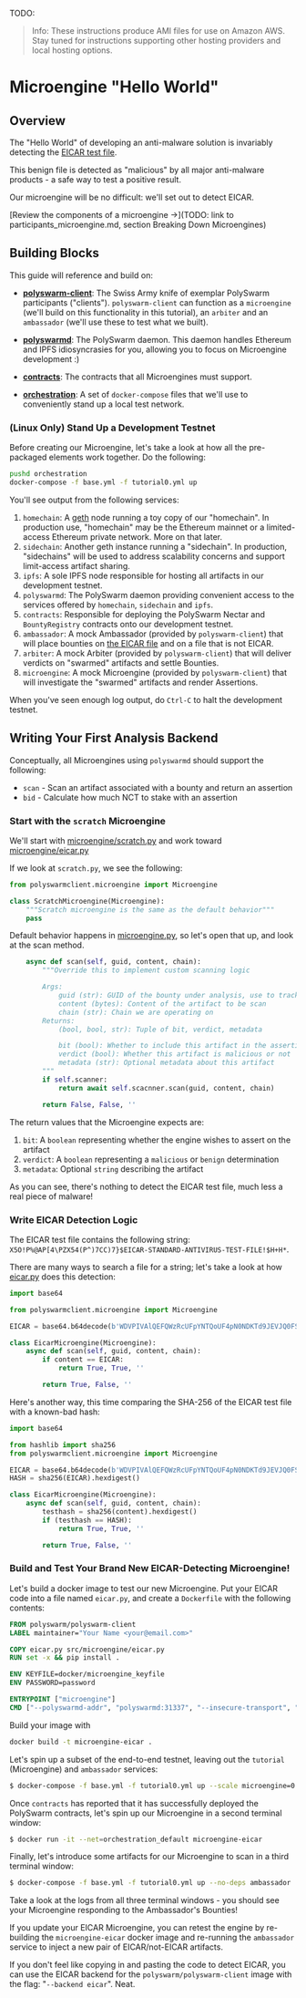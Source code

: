 TODO:
> Info: These instructions produce AMI files for use on Amazon AWS. 
Stay tuned for instructions supporting other hosting providers and local hosting options.


# Microengine "Hello World"

## Overview 

The "Hello World" of developing an anti-malware solution is invariably detecting the [EICAR test file](https://en.wikipedia.org/wiki/EICAR_test_file).

This benign file is detected as "malicious" by all major anti-malware products - a safe way to test a positive result.

Our microengine will be no difficult: we'll set out to detect EICAR.

[Review the components of a microengine ->](TODO: link to participants_microengine.md, section Breaking Down Microengines)

## Building Blocks

This guide will reference and build on:

* [**polyswarm-client**](https://github.com/polyswarm/polyswarm-client): 
The Swiss Army knife of exemplar PolySwarm participants ("clients"). 
`polyswarm-client` can function as a `microengine` (we'll build on this functionality in this tutorial), an `arbiter` and an `ambassador` (we'll use these to test what we built).

* [**polyswarmd**](https://github.com/polyswarm/polyswarmd): 
The PolySwarm daemon. 
This daemon handles Ethereum and IPFS idiosyncrasies for you, allowing you to focus on Microengine development :)

* [**contracts**](https://github.com/polyswarm/contracts): 
The contracts that all Microengines must support.

* [**orchestration**](https://github.com/polyswarm/orchestration): 
A set of `docker-compose` files that we'll use to conveniently stand up a local test network.




### (Linux Only) Stand Up a Development Testnet

Before creating our Microengine, let's take a look at how all the pre-packaged elements work together.
Do the following:

```bash
pushd orchestration
docker-compose -f base.yml -f tutorial0.yml up
```

You'll see output from the following services:
1. `homechain`: A [geth](https://github.com/ethereum/go-ethereum) node running a toy copy of our "homechain". 
In production use, "homechain" may be the Ethereum mainnet or a limited-access Ethereum private network. More on that later.
1. `sidechain`: Another geth instance running a "sidechain". 
In production, "sidechains" will be used to address scalability concerns and support limit-access artifact sharing.
1. `ipfs`: A sole IPFS node responsible for hosting all artifacts in our development testnet.
1. `polyswarmd`: The PolySwarm daemon providing convenient access to the services offered by `homechain`, `sidechain` and `ipfs`.
1. `contracts`: Responsible for deploying the PolySwarm Nectar and `BountyRegistry` contracts onto our development testnet.
1. `ambassador`: A mock Ambassador (provided by `polyswarm-client`) that will place bounties on [the EICAR file](https://en.wikipedia.org/wiki/EICAR_test_file) and on a file that is not EICAR.
1. `arbiter`: A mock Arbiter (provided by `polyswarm-client`) that will deliver verdicts on "swarmed" artifacts and settle Bounties.
1. `microengine`: A mock Microengine (provided by `polyswarm-client`) that will investigate the "swarmed" artifacts and render Assertions.

When you've seen enough log output, do `Ctrl-C` to halt the development testnet.


## Writing Your First Analysis Backend

Conceptually, all Microengines using `polyswarmd` should support the following:

* `scan` - Scan an artifact associated with a bounty and return an assertion
* `bid` - Calculate how much NCT to stake with an assertion

### Start with the `scratch` Microengine

We'll start with [microengine/scratch.py](https://github.com/polyswarm/polyswarm-client/blob/master/src/microengine/scratch.py) and work toward [microengine/eicar.py](https://github.com/polyswarm/polyswarm-client/blob/master/src/microengine/eicar.py)

If we look at `scratch.py`, we see the following:
```python
from polyswarmclient.microengine import Microengine

class ScratchMicroengine(Microengine):
    """Scratch microengine is the same as the default behavior"""
    pass
```

Default behavior happens in [microengine.py](https://github.com/polyswarm/polyswarm-client/blob/master/src/polyswarmclient/microengine.py), so let's open that up, and look at the scan method.

```python
    async def scan(self, guid, content, chain):
        """Override this to implement custom scanning logic

        Args:
            guid (str): GUID of the bounty under analysis, use to track artifacts in the same bounty
            content (bytes): Content of the artifact to be scan
            chain (str): Chain we are operating on
        Returns:
            (bool, bool, str): Tuple of bit, verdict, metadata

            bit (bool): Whether to include this artifact in the assertion or not
            verdict (bool): Whether this artifact is malicious or not
            metadata (str): Optional metadata about this artifact
        """
        if self.scanner:
            return await self.scacnner.scan(guid, content, chain)

        return False, False, ''
```

The return values that the Microengine expects are:
1. `bit`: A `boolean` representing whether the engine wishes to assert on the artifact
1. `verdict`: A `boolean` representing a `malicious` or `benign` determination
1. `metadata`: Optional `string` describing the artifact

As you can see, there's nothing to detect the EICAR test file, much less a real piece of malware!

### Write EICAR Detection Logic

The EICAR test file contains the following string:
`X5O!P%@AP[4\PZX54(P^)7CC)7}$EICAR-STANDARD-ANTIVIRUS-TEST-FILE!$H+H*`.

There are many ways to search a file for a string; let's take a look at how [eicar.py](https://github.com/polyswarm/polyswarm-client/blob/master/src/polyswarmclient/microengine.py) does this detection:

```python
import base64

from polyswarmclient.microengine import Microengine

EICAR = base64.b64decode(b'WDVPIVAlQEFQWzRcUFpYNTQoUF4pN0NDKTd9JEVJQ0FSLVNUQU5EQVJELUFOVElWSVJVUy1URVNULUZJTEUhJEgrSCo=')

class EicarMicroengine(Microengine):
    async def scan(self, guid, content, chain):
        if content == EICAR:
            return True, True, ''

        return True, False, ''
```

Here's another way, this time comparing the SHA-256 of the EICAR test file with a known-bad hash:

```python
import base64

from hashlib import sha256
from polyswarmclient.microengine import Microengine

EICAR = base64.b64decode(b'WDVPIVAlQEFQWzRcUFpYNTQoUF4pN0NDKTd9JEVJQ0FSLVNUQU5EQVJELUFOVElWSVJVUy1URVNULUZJTEUhJEgrSCo=')
HASH = sha256(EICAR).hexdigest()

class EicarMicroengine(Microengine):
    async def scan(self, guid, content, chain):
        testhash = sha256(content).hexdigest()
        if (testhash == HASH):
            return True, True, ''

        return True, False, ''
```

### Build and Test Your Brand New EICAR-Detecting Microengine!

Let's build a docker image to test our new Microengine. 
Put your EICAR code into a file named `eicar.py`, and create a `Dockerfile` with the following contents:
```dockerfile
FROM polyswarm/polyswarm-client
LABEL maintainer="Your Name <your@email.com>"

COPY eicar.py src/microengine/eicar.py
RUN set -x && pip install .

ENV KEYFILE=docker/microengine_keyfile
ENV PASSWORD=password

ENTRYPOINT ["microengine"]
CMD ["--polyswarmd-addr", "polyswarmd:31337", "--insecure-transport", "--testing", "10", "--backend", "eicar"]
```

Build your image with
```bash
docker build -t microengine-eicar .
```

Let's spin up a subset of the end-to-end testnet, leaving out the `tutorial` (Microengine) and `ambassador` services:
```bash
$ docker-compose -f base.yml -f tutorial0.yml up --scale microengine=0 --scale ambassador=0
```

Once `contracts` has reported that it has successfully deployed the PolySwarm contracts, let's spin up our Microengine in a second terminal window:
```bash
$ docker run -it --net=orchestration_default microengine-eicar
```

Finally, let's introduce some artifacts for our Microengine to scan in a third terminal window:
```bash
$ docker-compose -f base.yml -f tutorial0.yml up --no-deps ambassador
```

Take a look at the logs from all three terminal windows - you should see your Microengine responding to the Ambassador's Bounties!

If you update your EICAR Microengine, you can retest the engine by re-building the `microengine-eicar` docker image and re-running the `ambassador` service to inject a new pair of EICAR/not-EICAR artifacts.

If you don't feel like copying in and pasting the code to detect EICAR, you can use the EICAR backend for the `polyswarm/polyswarm-client` image with the flag: "`--backend eicar`". Neat.
